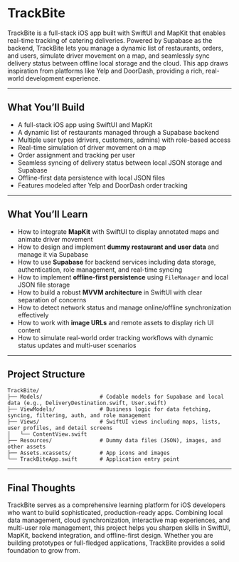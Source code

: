 # TrackBite

TrackBite is a full-stack iOS app built with SwiftUI and MapKit that enables real-time tracking of catering deliveries. Powered by Supabase as the backend, TrackBite lets you manage a dynamic list of restaurants, orders, 
and users, simulate driver movement on a map, and seamlessly sync delivery status between offline local storage and the cloud. This app draws inspiration from platforms like Yelp and DoorDash, providing a rich, real-world 
development experience.

---

## What You’ll Build

* A full-stack iOS app using SwiftUI and MapKit
* A dynamic list of restaurants managed through a Supabase backend
* Multiple user types (drivers, customers, admins) with role-based access
* Real-time simulation of driver movement on a map
* Order assignment and tracking per user
* Seamless syncing of delivery status between local JSON storage and Supabase
* Offline-first data persistence with local JSON files
* Features modeled after Yelp and DoorDash order tracking

---

## What You’ll Learn

* How to integrate **MapKit** with SwiftUI to display annotated maps and animate driver movement
* How to design and implement **dummy restaurant and user data** and manage it via Supabase
* How to use **Supabase** for backend services including data storage, authentication, role management, and real-time syncing
* How to implement **offline-first persistence** using `FileManager` and local JSON file storage
* How to build a robust **MVVM architecture** in SwiftUI with clear separation of concerns
* How to detect network status and manage online/offline synchronization effectively
* How to work with **image URLs** and remote assets to display rich UI content
* How to simulate real-world order tracking workflows with dynamic status updates and multi-user scenarios

---

## Project Structure

```text
TrackBite/
├── Models/                  # Codable models for Supabase and local data (e.g., DeliveryDestination.swift, User.swift)
├── ViewModels/              # Business logic for data fetching, syncing, filtering, auth, and role management
├── Views/                   # SwiftUI views including maps, lists, user profiles, and detail screens
│   └── ContentView.swift
├── Resources/               # Dummy data files (JSON), images, and other assets
├── Assets.xcassets/         # App icons and images
└── TrackBiteApp.swift       # Application entry point
```

---

## Final Thoughts

TrackBite serves as a comprehensive learning platform for iOS developers who want to build sophisticated, production-ready apps. Combining local data management, cloud synchronization, interactive map experiences, and 
multi-user role management, this project helps you sharpen skills in SwiftUI, MapKit, backend integration, and offline-first design. Whether you are building prototypes or full-fledged applications, TrackBite provides a 
solid foundation to grow from.

